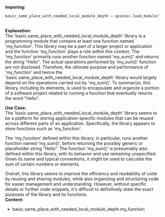 <b class="custom_code_highlight_green">Imporing:</b><br>
```python
basic_same_place_with_needed_local_module_depth = upsonic.load_module("basic.same_place_with_needed_local_module_depth")
```
<br><b class="custom_code_highlight_green">Explanation:</b><br>The 'basic.same_place_with_needed_local_module_depth' library is a programming module that contains at least one function named 'my_function'. This library may be a part of a larger project or application and the function 'my_function' plays a role within this context. The 'my_function' primarily runs another function named 'my_sum()' and returns the string "Hello". The actual operations performed by 'my_sum()' function are not disclosed. Therefore, the ultimate purpose and performance of 'my_function' and hence the 'basic.same_place_with_needed_local_module_depth' library would largely depend on the operations carried out by 'my_sum()'. To summarize, this library, including its elements, is used to encapsulate and organize a portion of a software project related to running a function that eventually returns the word "Hello".

<b class="custom_code_highlight_green">Use Case:</b><br>The 'basic.same_place_with_needed_local_module_depth' library seems to be a platform for storing application-specific modules that can be reused across different parts of an application. Specifically, the library appears to store functions such as 'my_function'. 

The 'my_function' defined within this library, in particular, runs another function named 'my_sum()', before returning the possibly generic or placeholder string "Hello". The function 'my_sum()' is presumably also defined within this library, with its behavior and use remaining unspecified. Given its name and typical conventions, it might be used to calculate the sum of certain numbers or elements. 

Overall, this library seems to improve the efficiency and readability of code by reusing and sharing modules, while also organizing and structuring code for easier management and understanding. However, without specific details or further code snippets, it's difficult to definitively state the exact purposes of the library and its functions.
<br><b class="custom_code_highlight_green">Content:</b><br>
  - basic.same_place_with_needed_local_module_depth.my_function
